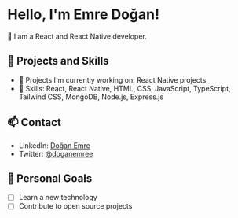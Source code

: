 # Hello, I'm Emre Doğan!

🚀 I am a React and React Native developer.

## 💼 Projects and Skills

- 🔭 Projects I'm currently working on: React Native projects
- 🚀 Skills: React, React Native, HTML, CSS, JavaScript, TypeScript, Tailwind CSS, MongoDB, Node.js, Express.js

## 📫 Contact

- LinkedIn: [Doğan Emre](https://www.linkedin.com/in/doganemree01/)
- Twitter: [@doganemree](https://twitter.com/doganemrea)

## 🎯 Personal Goals

- [ ] Learn a new technology
- [ ] Contribute to open source projects

